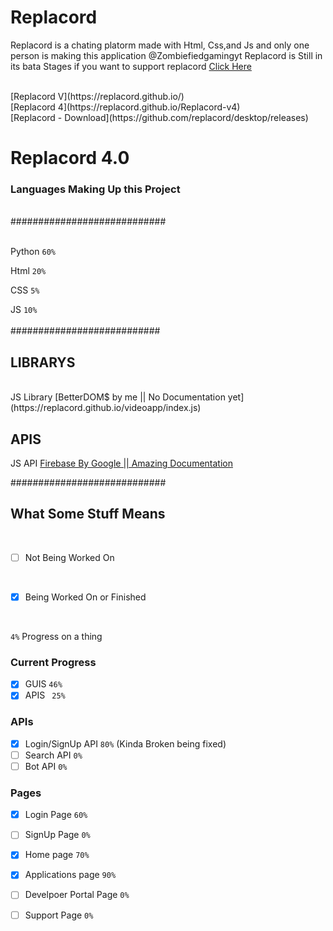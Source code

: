 # Replacord

Replacord is a chating platorm made with Html, Css,and Js and only one person is making this application @Zombiefiedgamingyt
Replacord is Still in its bata Stages if you want to support replacord <a href='https://www.patreon.com/replacord?fan_landing=true'>Click Here</a>

<br>
[Replacord V](https://replacord.github.io/)
<br>
[Replacord 4](https://replacord.github.io/Replacord-v4)
<br>
[Replacord - Download](https://github.com/replacord/desktop/releases)


# Replacord 4.0


### Languages Making Up this Project
<br />
############################
<br />
<br />

Python `60%` 
<br />

Html `20%` 
<br />

CSS `5%` 
<br />

JS `10%` 
<br />
<br />
###########################
<br />
## LIBRARYS
<br />
JS Library [BetterDOM$ by me || No Documentation yet](https://replacord.github.io/videoapp/index.js)
<br />

## APIS
JS API [Firebase By Google || Amazing Documentation](firebase.google.com)
<br />


############################
<br />

## What Some Stuff Means
<br />

- [ ] Not Being Worked On
<br />

- [x] Being Worked On or Finished 
<br />

`4%` Progress on a thing


### Current Progress
- [x] GUIS `46%`
- [x] APIS ` 25%`

### APIs
- [x] Login/SignUp API `80%` (Kinda Broken being fixed)
- [ ] Search API `0%`
- [ ] Bot API `0%`

### Pages
- [x] Login Page `60%`
- [ ] SignUp Page `0%`

- [x] Home page `70%`
- [x] Applications page `90%`
- [ ] Develpoer Portal Page `0%`
- [ ] Support Page `0%`
